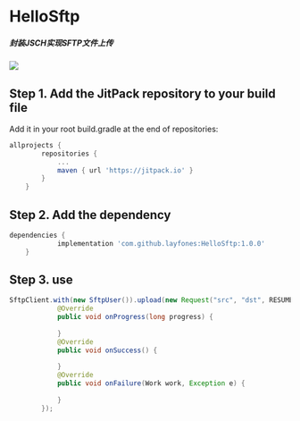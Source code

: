# HelloSftp
##### 封装JSCH实现SFTP文件上传

[![](https://jitpack.io/v/layfones/HelloSftp.svg)](https://jitpack.io/#layfones/HelloSftp)

## Step 1. Add the JitPack repository to your build file
Add it in your root build.gradle at the end of repositories:

```groovy
allprojects {
		repositories {
			...
			maven { url 'https://jitpack.io' }
		}
	}
```
  
## Step 2. Add the dependency
```groovy
dependencies {
	        implementation 'com.github.layfones:HelloSftp:1.0.0'
	}
```

## Step 3. use

```java
SftpClient.with(new SftpUser()).upload(new Request("src", "dst", RESUME)).enqueue(new Callback() {
            @Override
            public void onProgress(long progress) {
                
            }
            @Override
            public void onSuccess() {
                
            }
            @Override
            public void onFailure(Work work, Exception e) {
                
            }
        });
```
